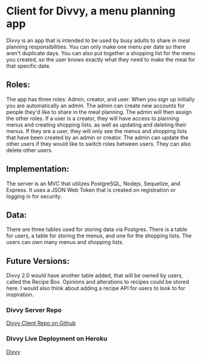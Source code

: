 # Client for Divvy, a menu planning app

Divvy is an app that is intended to be used by busy adults to share in meal planning responsibilities. You can only make one menu per date so there aren't duplicate days. You can also put together a shopping list for the menu you created, so the user knows exactly what they need to make the meal for that specific date.

## Roles:

The app has three roles: Admin, creator, and user. When you sign up initially you are automatically an admin. The admin can create new accounts for people they'd like to share in the meal planning. The admin will then assign the other roles. If a user is a creator, they will have access to planning menus and creating shopping lists. as well as updating and deleting their menus. If they are a user, they will only see the menus and shopping lists that have been created by an admin or creator. The admin can update the other users if they would like to switch roles between users. They can also delete other users.

## Implementation:

The server is an MVC that utilizes PostgreSQL, Nodejs, Sequelize, and Express. It uses a JSON Web Token that is created on registration or logging in for security.

## Data:

There are three tables used for storing data via Postgres. There is a table for users, a table for storing the menus, and one for the shopping lists. The users can own many menus and shopping lists.

## Future Versions:

Divvy 2.0 would have another table added, that will be owned by users, called the Recipe Box. Opinions and alterations to recipes could be stored here. I would also think about adding a recipe API for users to look to for inspiration.

### Divvy Server Repo
[Divvy Client Repo on Github](https://github.com/MsKaraBSmith/DIvvy-Client)



### Divvy Live Deployment on Heroku
[Divvy](https://kbsdivvyclient.herokuapp.com/)
